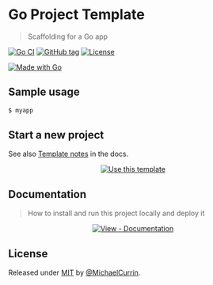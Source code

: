 # Go Project Template
> Scaffolding for a Go app

<!-- Badges generated with Badge Generator - https://michaelcurrin.github.io/badge-generator/ -->

[![Go CI](https://github.com/MichaelCurrin/go-project-template/workflows/Go%20CI/badge.svg)](https://github.com/MichaelCurrin/go-project-template/actions?query=workflow:"Go+CI")
[![GitHub tag](https://img.shields.io/github/tag/MichaelCurrin/go-project-template?include_prereleases=&sort=semver)](https://github.com/MichaelCurrin/go-project-template/releases/)
[![License](https://img.shields.io/badge/License-MIT-blue)](#license)

[![Made with Go](https://img.shields.io/github/go-mod/go-version/MichaelCurrin/go-project-template?logo=go&logoColor=white)](https://golang.org)


## Sample usage

```sh
$ myapp
```


## Start a new project

See also [Template notes](/docs/template-notes/) in the docs.

<div align="center">

[![Use this template](https://img.shields.io/badge/Generate-Use_this_template-2ea44f?style=for-the-badge)](https://github.com/MichaelCurrin/go-project-template/generate)

</div>


## Documentation
> How to install and run this project locally and deploy it

<div align="center">

[![View - Documentation](https://img.shields.io/badge/View-Documentation-blue?style=for-the-badge)](/docs/)

</div>


## License

Released under [MIT](/LICENSE) by [@MichaelCurrin](https://github.com/MichaelCurrin).
